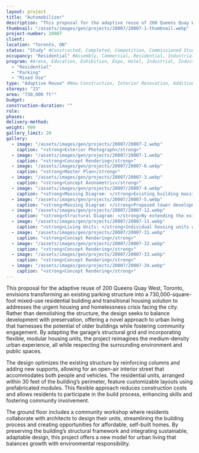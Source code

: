 ```yaml
---
layout: project 
title: "Automobilizer"
description: "This proposal for the adaptive reuse of 200 Queens Quay West, Toronto, envisions transforming an existing parking structure into a 730,000-square-foot mixed-use residential building and transitional housing solution to addresses the urgent housing and homelessness crisis facing the city. Rather than demolishing the structure, the design seeks to balance development with preservation, offering a novel approach to urban living that harnesses the potential of older buildings while fostering community engagement. By adapting the garage’s structural grid and incorporating flexible, modular housing units, the project reimagines the medium-density urban experience, all while respecting the surrounding environment and public spaces."
thumbnail: "/assets/images/gen/projects/20007/20007-1-thumbnail.webp"
project-number: 20007
client: 
location: "Toronto, ON"
status: "Study" #Constructed, Completed, Competition, Commissioned Study, Design Development, Under Construction, Demolished, Study
occupancy: "Residential" #Assembly, Commercial, Residential, Industrial, Institutional   
program: #Arena, Education, Exhibition, Expo, Hotel, Industrial, Industry, Infrastructure, Landscape, Leisure, Library, Masterplan, Mixed Use, Museum/Gallery, Office, Parking, Pavillion, Publicspace, Religion, Research, Residential, Restaurant/Bar, Retail, Scenography, Services, Theatre
  - "Residential" 
  - "Parking"
  - "Mixed Use"
type: "Adaptive Reuse" #New Construction, Interior Renovation, Addition, Adaptive Reuse
storeys: "23"
area: "730,000 ft²"
budget: 
construction-duration: ""
role: 
phases: 
delivery-method: 
weight: 999
gallery_limit: 20
gallery:
  - image: "/assets/images/gen/projects/20007/20007-2.webp"
    caption: "<strong>Exterior Photograph</strong>"
  - image: "/assets/images/gen/projects/20007/20007-1.webp"
    caption: "<strong>Concept Rendering</strong>"
  - image: "/assets/images/gen/projects/20007/20007-6.webp"
    caption: "<strong>Master Plan</strong>"
  - image: "/assets/images/gen/projects/20007/20007-3.webp"
    caption: "<strong>Concept Axonometric</strong>"
  - image: "/assets/images/gen/projects/20007/20007-4.webp"
    caption: "<strong>Massing Diagram: </strong>Existing building massing."
  - image: "/assets/images/gen/projects/20007/20007-5.webp"
    caption: "<strong>Massing Diagram: </strong>Proposed tower development."  
  - image: "/assets/images/gen/projects/20007/20007-12.webp"
    caption: "<strong>Structural Diagram: </strong>By extending the existing building structure upward, the framework is set for the installation of individual housing units."  
  - image: "/assets/images/gen/projects/20007/20007-11.webp"
    caption: "<strong>Living Units: </strong>Individual housing units would be prefabricated off-site to allow for minimal construction internvention on this rather constricted site."
  - image: "/assets/images/gen/projects/20007/20007-31.webp"
    caption: "<strong>Concept Rendering</strong>"
  - image: "/assets/images/gen/projects/20007/20007-32.webp"
    caption: "<strong>Concept Rendering</strong>"
  - image: "/assets/images/gen/projects/20007/20007-33.webp"
    caption: "<strong>Concept Rendering</strong>"
  - image: "/assets/images/gen/projects/20007/20007-34.webp"
    caption: "<strong>Concept Rendering</strong>"
---
```

This proposal for the adaptive reuse of 200 Queens Quay West, Toronto, envisions transforming an existing parking structure into a 730,000-square-foot mixed-use residential building and transitional housing solution to addresses the urgent housing and homelessness crisis facing the city. Rather than demolishing the structure, the design seeks to balance development with preservation, offering a novel approach to urban living that harnesses the potential of older buildings while fostering community engagement. By adapting the garage’s structural grid and incorporating flexible, modular housing units, the project reimagines the medium-density urban experience, all while respecting the surrounding environment and public spaces.

The design optimizes the existing structure by reinforcing columns and adding new supports, allowing for an open-air interior street that accommodates both people and vehicles. The residential units, arranged within 30 feet of the building’s perimeter, feature customizable layouts using prefabricated modules. This flexible approach reduces construction costs and allows residents to participate in the build process, enhancing skills and fostering community involvement.

The ground floor includes a community workshop where residents collaborate with architects to design their units, streamlining the building process and creating opportunities for affordable, self-built homes. By preserving the building’s structural framework and integrating sustainable, adaptable design, this project offers a new model for urban living that balances growth with environmental responsibility.